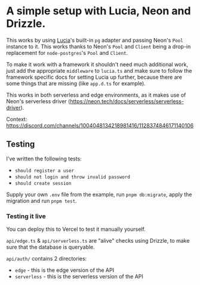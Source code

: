 # A simple setup with Lucia, Neon and Drizzle.

This works by using [Lucia](https://github.com/pilcrowonpaper/lucia)'s built-in `pg` adapter and passing Neon's `Pool` instance to it. This works thanks to Neon's `Pool` and `Client` being a drop-in replacement for `node-postgres`'s `Pool` and `Client`.

To make it work with a framework it shouldn't need much additional work, just add the appropriate `middleware` to `lucia.ts` and make sure to follow the framework specific docs for setting Lucia up further, because there are some things that are missing (like `app.d.ts` for example).

This works in both serverless and edge environments, as it makes use of Neon's serverless driver (https://neon.tech/docs/serverless/serverless-driver).

Context: https://discord.com/channels/1004048134218981416/1128374846171140106

## Testing

I've written the following tests:

- `should register a user`
- `should not login and throw invalid password`
- `should create session`

Supply your own `.env` file from the example, run `pnpm db:migrate`, apply the migration and run `pnpm test`.

### Testing it live

You can deploy this to Vercel to test it manually yourself.

`api/edge.ts` & `api/serverless.ts` are "alive" checks using Drizzle, to make sure that the database is queryable.

`api/auth/` contains 2 directories:

- `edge` - this is the edge version of the API
- `serverless` - this is the serverless version of the API
